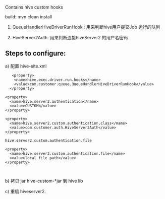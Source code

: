 Contains hive custom hooks

build: mvn clean install

1) QueueHandlerHiveDriverRunHook : 用来判断hive用户提交Job 运行的队列

2) HiveServer2Auth: 用来判断连接hiveServer2 的用户名密码


Steps to configure:
-------------------

a) 配置 hive-site.xml

```
   <property>
    <name>hive.exec.driver.run.hooks</name>
    <value>com.customer.queue.QueueHandlerHiveDriverRunHook</value>
  </property>
```

```
<property>  
  <name>hive.server2.authentication</name>  
  <value>CUSTOM</value>  
</property>  
  
<property>  
  <name>hive.server2.custom.authentication.class</name>  
  <value>com.customer.auth.HiveServer2Auth</value>  
</property> 

hive.server2.custom.authentication.file

<property>  
  <name>hive.server2.custom.authentication.file</name>  
  <value>local file path</value>  
</property> 

 
```

b) 拷贝 jar hive-custom-*jar 到 hive lib

c) 重启 hiveserver2.


